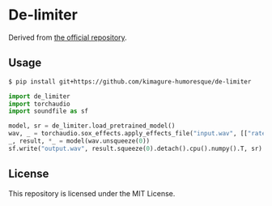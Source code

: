 # De-limiter

Derived from [the official repository](https://github.com/jeonchangbin49/De-limiter).

## Usage

```sh
$ pip install git+https://github.com/kimagure-humoresque/de-limiter
```

```python
import de_limiter
import torchaudio
import soundfile as sf

model, sr = de_limiter.load_pretrained_model()
wav, _ = torchaudio.sox_effects.apply_effects_file("input.wav", [["rate", "-vsL", f"{sr}"]])
_, result, *_ = model(wav.unsqueeze(0))
sf.write("output.wav", result.squeeze(0).detach().cpu().numpy().T, sr)
```

## License

This repository is licensed under the MIT License.
